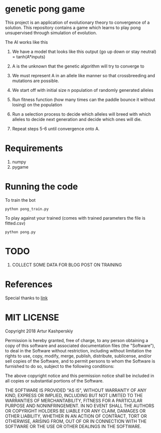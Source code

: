 # genetic pong game
This project is an application of evolutionary theory to convergence of a solution. This repository contains a game which learns to play pong unsupervised through simulation of evolution.

The AI works like this
1. We have a model that looks like this output (go up down or stay neutral) = tanh(A*inputs)

2. A is the unknown that the genetic algorithm will try to converge to

3. We must represent A in an allele like manner so that crossbreeding and mutations are possible.

4. We start off with initial size n population of randomly generated alleles

5. Run fitness function (how many times can the paddle bounce it without losing) on the population

6. Run a selection process to decide which alleles will breed with which alleles to decide next generation and decide which ones will die.

7. Repeat steps 5-6 until convergence onto A.

# Requirements

1. numpy
2. pygame

# Running the code
To train the bot
~~~
python pong_train.py
~~~

To play against your trained (comes with trained parameters the file is fitted.csv)
~~~
python pong.py
~~~
# TODO
1. COLLECT SOME DATA FOR BLOG POST ON TRAINING

# References

Special thanks to [link](https://github.com/Sarthak-Rijal/goodpong "Sarthak Rijal original game code")

# MIT LICENSE
Copyright 2018 Artur Kashperskiy

Permission is hereby granted, free of charge, to any person obtaining a copy of this software and associated documentation files (the "Software"), to deal in the Software without restriction, including without limitation the rights to use, copy, modify, merge, publish, distribute, sublicense, and/or sell copies of the Software, and to permit persons to whom the Software is furnished to do so, subject to the following conditions:

The above copyright notice and this permission notice shall be included in all copies or substantial portions of the Software.

THE SOFTWARE IS PROVIDED "AS IS", WITHOUT WARRANTY OF ANY KIND, EXPRESS OR IMPLIED, INCLUDING BUT NOT LIMITED TO THE WARRANTIES OF MERCHANTABILITY, FITNESS FOR A PARTICULAR PURPOSE AND NONINFRINGEMENT. IN NO EVENT SHALL THE AUTHORS OR COPYRIGHT HOLDERS BE LIABLE FOR ANY CLAIM, DAMAGES OR OTHER LIABILITY, WHETHER IN AN ACTION OF CONTRACT, TORT OR OTHERWISE, ARISING FROM, OUT OF OR IN CONNECTION WITH THE SOFTWARE OR THE USE OR OTHER DEALINGS IN THE SOFTWARE.